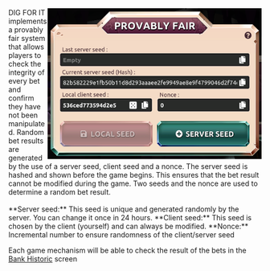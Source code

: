 <img align="right" height="300" src="../_media/provablyfair-screen.png">
DIG FOR IT implements a provably fair system that allows players to check the integrity of every bet and confirm they have not been manipulated. Random bet results are generated by the use of a server seed, client seed and a nonce. The server seed is hashed and shown before the game begins. This ensures that the bet result cannot be modified during the game. Two seeds and the nonce are used to determine a random bet result.<br>
<br>
**Server seed:** This seed is unique and generated randomly by the server. You can change it once in 24 hours.
**Client seed:** This seed is chosen by the client (yourself) and can always be modified.
**Nonce:** Incremental number to ensure randomness of the client/server seed

Each game mechanism will be able to check the result of the bets in the [Bank Historic](./bank.md "bank") screen </bank>

